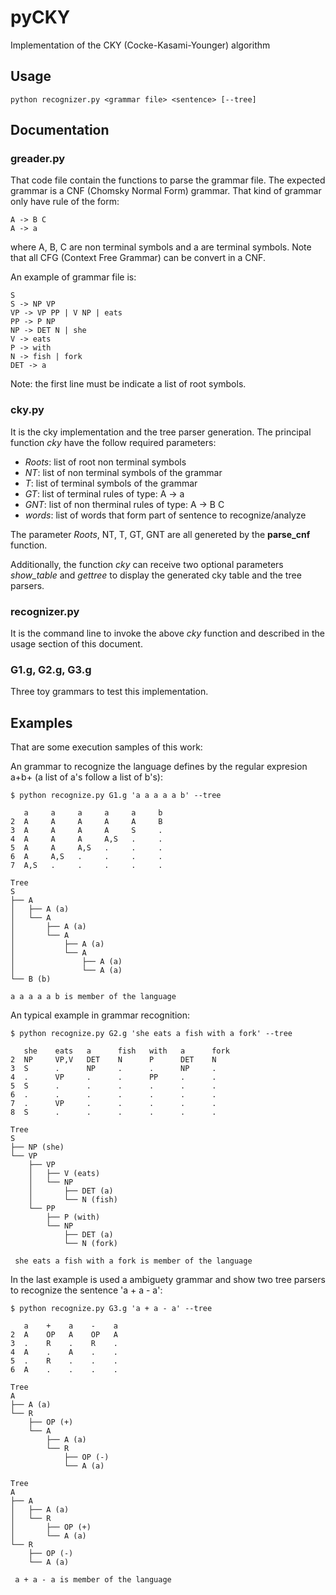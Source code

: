 # pyCKY
Implementation of the CKY (Cocke-Kasami-Younger) algorithm

## Usage

```
python recognizer.py <grammar file> <sentence> [--tree]
```

## Documentation

### greader.py

That code file contain the functions to parse the grammar file. 
The expected grammar is a CNF (Chomsky Normal Form) grammar. 
That kind of grammar only have rule of the form:
 
```
A -> B C
A -> a
```

where A, B, C are non terminal symbols and a are terminal symbols. 
Note that all CFG (Context Free Grammar) can be convert in a CNF.

An example of grammar file is:

```
S
S -> NP VP
VP -> VP PP | V NP | eats
PP -> P NP
NP -> DET N | she
V -> eats
P -> with
N -> fish | fork
DET -> a
```

Note: the first line must be indicate a list of root symbols.

### cky.py

It is the cky implementation and the tree parser generation. 
The principal function *cky* have the follow required parameters:

- *Roots*: list of root non terminal symbols
- *NT*: list of non terminal symbols of the grammar
- *T*: list of terminal symbols of the grammar
- *GT*: list of terminal rules of type: A -> a
- *GNT*: list of non therminal rules of type: A -> B C
- *words*: list of words that form part of sentence to recognize/analyze

The parameter *Roots*, NT, T, GT, GNT are all genereted by the **parse_cnf** function.

Additionally, the function *cky* can receive two optional parameters *show_table* and *gettree* 
to display the generated cky table and the tree parsers.

### recognizer.py

It is the command line to invoke the above *cky* function and described in the usage section 
of this document.

### G1.g, G2.g, G3.g

Three toy grammars to test this implementation. 

## Examples

That are some execution samples of this work:

An grammar to recognize the language defines by the regular expresion a+b+ 
(a list of a's follow a list of b's):

```
$ python recognize.py G1.g 'a a a a a b' --tree

   a     a     a     a     a     b    
2  A     A     A     A     A     B    
3  A     A     A     A     S     .    
4  A     A     A     A,S   .     .    
5  A     A     A,S   .     .     .    
6  A     A,S   .     .     .     .    
7  A,S   .     .     .     .     .    

Tree
S
├── A
│   ├── A (a)
│   └── A
│       ├── A (a)
│       └── A
│           ├── A (a)
│           └── A
│               ├── A (a)
│               └── A (a)
└── B (b)

a a a a a b is member of the language
```


An typical example in grammar recognition:
```
$ python recognize.py G2.g 'she eats a fish with a fork' --tree

   she    eats   a      fish   with   a      fork  
2  NP     VP,V   DET    N      P      DET    N     
3  S      .      NP     .      .      NP     .     
4  .      VP     .      .      PP     .      .     
5  S      .      .      .      .      .      .     
6  .      .      .      .      .      .      .     
7  .      VP     .      .      .      .      .     
8  S      .      .      .      .      .      .     

Tree
S
├── NP (she)
└── VP
    ├── VP
    │   ├── V (eats)
    │   └── NP
    │       ├── DET (a)
    │       └── N (fish)
    └── PP
        ├── P (with)
        └── NP
            ├── DET (a)
            └── N (fork)

 she eats a fish with a fork is member of the language
```

In the last example is used a ambiguety grammar and show two tree parsers to recognize the sentence 'a + a - a':

```
$ python recognize.py G3.g 'a + a - a' --tree

   a    +    a    -    a   
2  A    OP   A    OP   A   
3  .    R    .    R    .   
4  A    .    A    .    .   
5  .    R    .    .    .   
6  A    .    .    .    .   

Tree
A
├── A (a)
└── R
    ├── OP (+)
    └── A
        ├── A (a)
        └── R
            ├── OP (-)
            └── A (a)

Tree
A
├── A
│   ├── A (a)
│   └── R
│       ├── OP (+)
│       └── A (a)
└── R
    ├── OP (-)
    └── A (a)

 a + a - a is member of the language
```